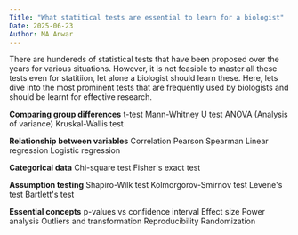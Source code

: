 ```yaml
---
Title: "What statitical tests are essential to learn for a biologist"
Date: 2025-06-23
Author: MA Anwar
---
```

There are hundereds of statistical tests that have been proposed over the years for various situations. However, it is not feasible to master all these tests even for statitiion, let alone a biologist should learn these. Here, lets dive into the most prominent tests that are frequently used by biologists and should be learnt for effective research. 

**Comparing group differences**
t-test
Mann-Whitney U test
ANOVA (Analysis of variance)
Kruskal-Wallis test

**Relationship between variables**
Correlation
  Pearson
  Spearman
Linear regression
Logistic regression

**Categorical data**
Chi-square test
Fisher's exact test

**Assumption testing**
Shapiro-Wilk test
Kolmorgorov-Smirnov test
Levene's test
Bartlett's test

**Essential concepts**
p-values vs confidence interval
Effect size
Power analysis
Outliers and transformation
Reproducibility
Randomization
